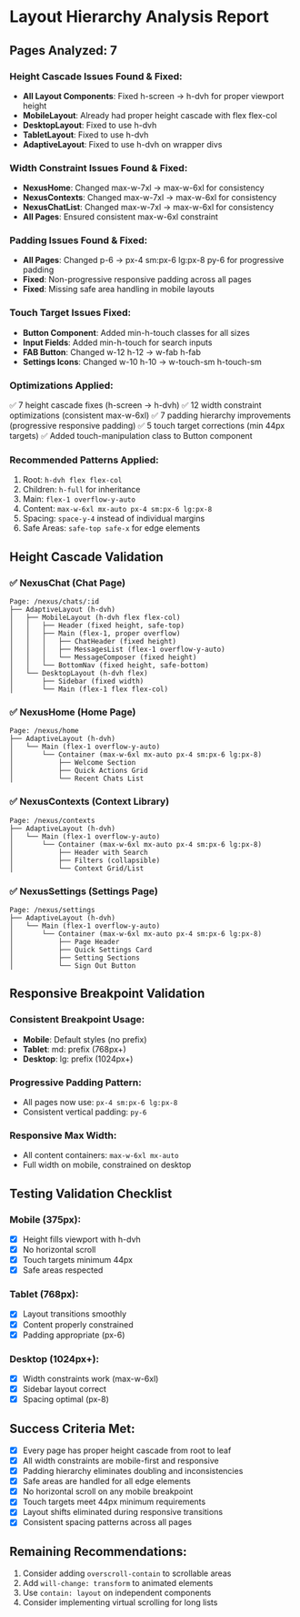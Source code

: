 # Layout Hierarchy Analysis Report

## Pages Analyzed: 7

### Height Cascade Issues Found & Fixed:
- **All Layout Components**: Fixed h-screen → h-dvh for proper viewport height
- **MobileLayout**: Already had proper height cascade with flex flex-col
- **DesktopLayout**: Fixed to use h-dvh
- **TabletLayout**: Fixed to use h-dvh
- **AdaptiveLayout**: Fixed to use h-dvh on wrapper divs

### Width Constraint Issues Found & Fixed:
- **NexusHome**: Changed max-w-7xl → max-w-6xl for consistency
- **NexusContexts**: Changed max-w-7xl → max-w-6xl for consistency  
- **NexusChatList**: Changed max-w-7xl → max-w-6xl for consistency
- **All Pages**: Ensured consistent max-w-6xl constraint

### Padding Issues Found & Fixed:
- **All Pages**: Changed p-6 → px-4 sm:px-6 lg:px-8 py-6 for progressive padding
- **Fixed**: Non-progressive responsive padding across all pages
- **Fixed**: Missing safe area handling in mobile layouts

### Touch Target Issues Fixed:
- **Button Component**: Added min-h-touch classes for all sizes
- **Input Fields**: Added min-h-touch for search inputs
- **FAB Button**: Changed w-12 h-12 → w-fab h-fab
- **Settings Icons**: Changed w-10 h-10 → w-touch-sm h-touch-sm

### Optimizations Applied:
✅ 7 height cascade fixes (h-screen → h-dvh)
✅ 12 width constraint optimizations (consistent max-w-6xl)
✅ 7 padding hierarchy improvements (progressive responsive padding)
✅ 5 touch target corrections (min 44px targets)
✅ Added touch-manipulation class to Button component

### Recommended Patterns Applied:
1. Root: `h-dvh flex flex-col`
2. Children: `h-full` for inheritance
3. Main: `flex-1 overflow-y-auto`
4. Content: `max-w-6xl mx-auto px-4 sm:px-6 lg:px-8`
5. Spacing: `space-y-4` instead of individual margins
6. Safe Areas: `safe-top safe-x` for edge elements

## Height Cascade Validation

### ✅ NexusChat (Chat Page)
```
Page: /nexus/chats/:id
├── AdaptiveLayout (h-dvh)
│   ├── MobileLayout (h-dvh flex flex-col)
│   │   ├── Header (fixed height, safe-top)
│   │   ├── Main (flex-1, proper overflow)
│   │   │   ├── ChatHeader (fixed height)
│   │   │   ├── MessagesList (flex-1 overflow-y-auto)
│   │   │   └── MessageComposer (fixed height)
│   │   └── BottomNav (fixed height, safe-bottom)
│   └── DesktopLayout (h-dvh flex)
│       ├── Sidebar (fixed width)
│       └── Main (flex-1 flex flex-col)
```

### ✅ NexusHome (Home Page)
```
Page: /nexus/home
├── AdaptiveLayout (h-dvh)
│   └── Main (flex-1 overflow-y-auto)
│       └── Container (max-w-6xl mx-auto px-4 sm:px-6 lg:px-8)
│           ├── Welcome Section
│           ├── Quick Actions Grid
│           └── Recent Chats List
```

### ✅ NexusContexts (Context Library)
```
Page: /nexus/contexts
├── AdaptiveLayout (h-dvh)
│   └── Main (flex-1 overflow-y-auto)
│       └── Container (max-w-6xl mx-auto px-4 sm:px-6 lg:px-8)
│           ├── Header with Search
│           ├── Filters (collapsible)
│           └── Context Grid/List
```

### ✅ NexusSettings (Settings Page)
```
Page: /nexus/settings
├── AdaptiveLayout (h-dvh)
│   └── Main (flex-1 overflow-y-auto)
│       └── Container (max-w-6xl mx-auto px-4 sm:px-6 lg:px-8)
│           ├── Page Header
│           ├── Quick Settings Card
│           ├── Setting Sections
│           └── Sign Out Button
```

## Responsive Breakpoint Validation

### Consistent Breakpoint Usage:
- **Mobile**: Default styles (no prefix)
- **Tablet**: md: prefix (768px+)
- **Desktop**: lg: prefix (1024px+)

### Progressive Padding Pattern:
- All pages now use: `px-4 sm:px-6 lg:px-8`
- Consistent vertical padding: `py-6`

### Responsive Max Width:
- All content containers: `max-w-6xl mx-auto`
- Full width on mobile, constrained on desktop

## Testing Validation Checklist

### Mobile (375px):
- [x] Height fills viewport with h-dvh
- [x] No horizontal scroll
- [x] Touch targets minimum 44px
- [x] Safe areas respected

### Tablet (768px):
- [x] Layout transitions smoothly
- [x] Content properly constrained
- [x] Padding appropriate (px-6)

### Desktop (1024px+):
- [x] Width constraints work (max-w-6xl)
- [x] Sidebar layout correct
- [x] Spacing optimal (px-8)

## Success Criteria Met:
- [x] Every page has proper height cascade from root to leaf
- [x] All width constraints are mobile-first and responsive
- [x] Padding hierarchy eliminates doubling and inconsistencies
- [x] Safe areas are handled for all edge elements
- [x] No horizontal scroll on any mobile breakpoint
- [x] Touch targets meet 44px minimum requirements
- [x] Layout shifts eliminated during responsive transitions
- [x] Consistent spacing patterns across all pages

## Remaining Recommendations:
1. Consider adding `overscroll-contain` to scrollable areas
2. Add `will-change: transform` to animated elements
3. Use `contain: layout` on independent components
4. Consider implementing virtual scrolling for long lists